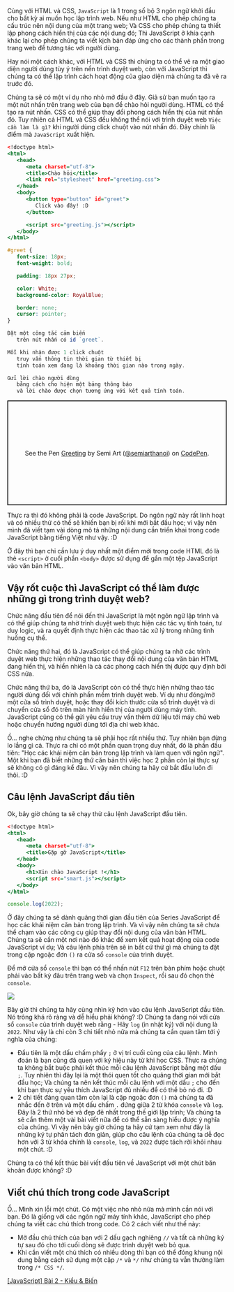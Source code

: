 Cùng với HTML và CSS, `JavaScript` là 1 trong số bộ 3 ngôn ngữ khởi đầu cho bất kỳ ai muốn học lập trình web. Nếu như HTML cho phép chúng ta cấu trúc nên nội dung của một trang web; Và CSS cho phép chúng ta thiết lập phong cách hiển thị của các nội dung đó; Thì JavaScript ở khía cạnh khác lại cho phép chúng ta viết kịch bản đáp ứng cho các thành phần trong trang web để tương tác với người dùng.

Hay nói một cách khác, với HTML và CSS thì chúng ta có thể vẽ ra một giao diện người dùng tùy ý trên nền trình duyệt web, còn với JavaScript thì chúng ta có thể lập trình cách hoạt động của giao diện mà chúng ta đã vẽ ra trước đó.

Chúng ta sẽ có một ví dụ nho nhỏ mở đầu ở đây. Giả sử bạn muốn tạo ra một nút nhấn trên trang web của bạn để chào hỏi người dùng. HTML có thể tạo ra nút nhấn. CSS có thể giúp thay đổi phong cách hiển thị của nút nhấn đó. Tuy nhiên cả HTML và CSS đều không thể nói với trình duyệt web `Việc cần làm là gì?` khi người dùng click chuột vào nút nhấn đó. Đây chính là điểm mà `JavaScript` xuất hiện.

```greeting.html
<!doctype html>
<html>
   <head>
      <meta charset="utf-8">
      <title>Chào hỏi</title>
      <link rel="stylesheet" href="greeting.css">
   </head>
   <body>
      <button type="button" id="greet">
         Click vào đây! :D
      </button>

      <script src="greeting.js"></script>
   </body>
</html>
```

```greeting.css
#greet {
   font-size: 18px;
   font-weight: bold;

   padding: 18px 27px;

   color: White;
   background-color: RoyalBlue;

   border: none;
   cursor: pointer;
}
```

```greeting.js
Đặt một công tắc cảm biến
   trên nút nhấn có id `greet`.

Mỗi khi nhận được 1 click chuột
   truy vấn thông tin thời gian từ thiết bị
   tính toán xem đang là khoảng thời gian nào trong ngày.

Gửi lời chào người dùng
   bằng cách cho hiện một bảng thông báo
   và lời chào được chọn tương ứng với kết quả tính toán.
```

<p class="codepen" data-height="240" data-default-tab="result" data-slug-hash="QWaWGZM" data-user="semiarthanoi" style="height: 240px; box-sizing: border-box; display: flex; align-items: center; justify-content: center; border: 2px solid; margin: 1em 0; padding: 1em;">
  <span>See the Pen <a href="https://codepen.io/semiarthanoi/pen/QWaWGZM">
  Greeting</a> by Semi Art (<a href="https://codepen.io/semiarthanoi">@semiarthanoi</a>)
  on <a href="https://codepen.io">CodePen</a>.</span>
</p>
<script async src="https://cpwebassets.codepen.io/assets/embed/ei.js"></script>

Thực ra thì đó không phải là code JavaScript. Do ngôn ngữ này rất linh hoạt và có nhiều thứ có thể sẽ khiến bạn bị rối khi mới bắt đầu học; vì vậy nên mình đã viết tạm vài dòng mô tả những nội dung cần triển khai trong code JavaScript bằng tiếng Việt như vậy. :D

Ở đây thì bạn chỉ cần lưu ý duy nhất một điểm mới trong code HTML đó là thẻ `<script>` ở cuối phần `<body>` được sử dụng để gắn một tệp JavaScript vào văn bản HTML.

## Vậy rốt cuộc thì JavaScript có thể làm được những gì trong trình duyệt web?

Chức năng đầu tiên để nói đến thì JavaScript là một ngôn ngữ lập trình và có thể giúp chúng ta nhờ trình duyệt web thực hiện các tác vụ tính toán, tư duy logic, và ra quyết định thực hiện các thao tác xử lý trong những tình huống cụ thể.

Chức năng thứ hai, đó là JavaScript có thể giúp chúng ta nhờ các trình duyệt web thực hiện những thao tác thay đổi nội dung của văn bản HTML đang hiển thị, và hiển nhiên là cả các phong cách hiển thị được quy định bởi CSS nữa.

Chức năng thứ ba, đó là JavaScript còn có thể thực hiện những thao tác người dùng đối với chính phần mềm trình duyệt web. Ví dụ như đóng/mở một cửa sổ trình duyệt, hoặc thay đổi kích thước cửa sổ trình duyệt và di chuyển cửa sổ đó trên màn hình hiển thị của người dùng máy tính. JavaScript cũng có thể gửi yêu cầu truy vấn thêm dữ liệu tới máy chủ web hoặc chuyển hướng người dùng tới địa chỉ web khác.

Ồ... nghe chừng như chúng ta sẽ phải học rất nhiều thứ. Tuy nhiên bạn đừng lo lắng gì cả. Thực ra chỉ có một phần quan trọng duy nhất, đó là phần đầu tiên: "Học các khái niệm căn bản trong lập trình và làm quen với ngôn ngữ". Một khi bạn đã biết những thứ căn bản thì việc học 2 phần còn lại thực sự sẽ không có gì đáng kể đâu. Vì vậy nên chúng ta hãy cứ bắt đầu luôn đi thôi. :D

## Câu lệnh JavaScript đầu tiên

Ok, bây giờ chúng ta sẽ chạy thử câu lệnh JavaScript đầu tiên.

```simple.html
<!doctype html>
<html>
   <head>
      <meta charset="utf-8">
      <title>Gặp gỡ JavaScript</title>
   </head>
   <body>
      <h1>Xin chào JavaScript !</h1>
      <script src="smart.js"></script>
   </body>
</html>
```

```smart.js
console.log(2022);
```

Ở đây chúng ta sẽ dành quãng thời gian đầu tiên của Series JavaScript để học các khái niệm căn bản trong lập trình. Và vì vậy nên chúng ta sẽ chưa thể chạm vào các công cụ giúp thay đổi nội dung của văn bản HTML. Chúng ta sẽ cần một nơi nào đó khác để xem kết quả hoạt động của code JavaScript ví dụ; Và câu lệnh phía trên sẽ in bất cứ thứ gì mà chúng ta đặt trong cặp ngoặc đơn `()` ra cửa sổ `console` của trình duyệt.

Để mở cửa sổ `console` thì bạn có thể nhấn nút `F12` trên bàn phím hoặc chuột phải vào bất kỳ đâu trên trang web và chọn `Inspect`, rồi sau đó chọn thẻ `console`.

![](https://images.viblo.asia/9c86d6a9-99e7-45f5-b0c3-470e64dfb628.png)

Bây giờ thì chúng ta hãy cùng nhìn kỹ hơn vào câu lệnh JavaScript đầu tiên. Nó trông khá rõ ràng và dễ hiểu phải không? :D Chúng ta đang nói với cửa sổ `console` của trình duyệt web rằng - Hãy `log` (in nhật ký) với nội dung là `2022`. Như vậy là chỉ còn 3 chi tiết nhỏ nữa mà chúng ta cần quan tâm tới ý nghĩa của chúng:

- Đầu tiên là một dấu chấm phẩy `;` ở vị trí cuối cùng của câu lệnh. Mình đoán là bạn cũng đã quen với ký hiệu này từ khi học CSS. Thực ra chúng ta không bắt buộc phải kết thúc mỗi câu lệnh JavaScript bằng một dấu `;`. Tuy nhiên thì đây lại là một thói quen tốt cho quãng thời gian mới bắt đầu học; Và chúng ta nên kết thúc mỗi câu lệnh với một dấu `;` cho đến khi bạn thực sự yêu thích JavaScript đủ nhiều để có thể bỏ nó đi. :D
- 2 chi tiết đáng quan tâm còn lại là cặp ngoặc đơn `()` mà chúng ta đã nhắc đến ở trên và một dấu chấm `.` đứng giữa 2 từ khóa `console` và `log`. Đây là 2 thứ nhỏ bé và đẹp đẽ nhất trong thế giới lập trình; Và chúng ta sẽ cần thêm một vài bài viết nữa để có thể sẵn sàng hiểu được ý nghĩa của chúng. Vì vậy nên bây giờ chúng ta hãy cứ tạm xem như đây là những ký tự phân tách đơn giản, giúp cho câu lệnh của chúng ta dễ đọc hơn với 3 từ khóa chính là `console`, `log`, và `2022` được tách rời khỏi nhau một chút. :D

Chúng ta có thể kết thúc bài viết đầu tiên về JavaScript với một chút băn khoăn được không? :D

## Viết chú thích trong code JavaScript

Ồ... Mình xin lỗi một chút. Có một việc nho nhỏ nữa mà mình cần nói với bạn. Đó là giống với các ngôn ngữ máy tính khác, JavaScript cho phép chúng ta viết các chú thích trong code. Có 2 cách viết như thế này:

- Mở đầu chú thích của bạn với 2 dấu gạch nghiêng `//` và tất cả những ký tự sau đó cho tới cuối dòng sẽ được trình duyệt web bỏ qua.
- Khi cần viết một chú thích có nhiều dòng thì bạn có thể đóng khung nội dung bằng cách sử dụng một cặp `/*` và `*/` như chúng ta vẫn thường làm trong `/* CSS */`.

[[JavaScript] Bài 2 - Kiểu & Biến](/article/0032)
